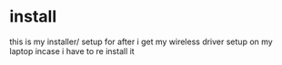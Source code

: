 # install
this is my installer/ setup for after i get my wireless driver setup on my laptop incase i have to re install it
